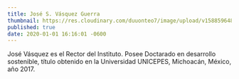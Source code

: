 ```yaml
---
title: José S. Vásquez Guerra
thumbnail: https://res.cloudinary.com/duuonteo7/image/upload/v1588596485/Profesores/WhatsApp_Image_2020-05-04_at_9-removebg-preview.png
published: true
date: 2020-01-01 16:16:01 -0600
---
```


José Vásquez es el Rector  del Instituto. Posee Doctarado en desarrollo sostenible, título obtenido en la Universidad UNICEPES, Michoacán, México, año 2017.
